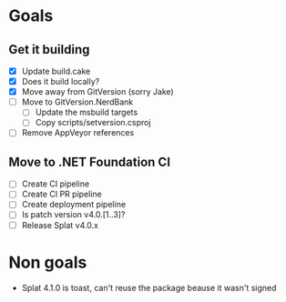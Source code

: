 # Goals

## Get it building
- [x] Update build.cake
- [x] Does it build locally?
- [x] Move away from GitVersion (sorry Jake)
- [ ] Move to GitVersion.NerdBank
    - [ ] Update the msbuild targets
    - [ ] Copy scripts/setversion.csproj

- [ ] Remove AppVeyor references

## Move to .NET Foundation CI
- [ ] Create CI pipeline
- [ ] Create CI PR pipeline
- [ ] Create deployment pipeline
- [ ] Is patch version v4.0.[1..3]?
- [ ] Release Splat v4.0.x

# Non goals
- Splat 4.1.0 is toast, can't reuse the package beause it wasn't signed
